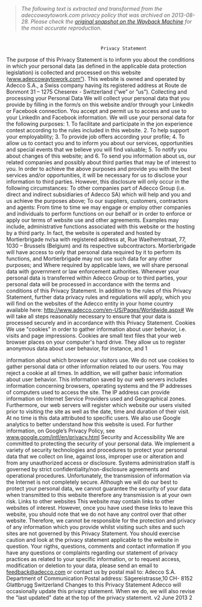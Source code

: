 > *The following text is extracted and transformed from the adeccowaytowork.com privacy policy that was archived on 2013-08-28. Please check the [original snapshot on the Wayback Machine](https://web.archive.org/web/20130828222502id_/https%3A//www.adeccowaytowork.com/bundles/adeccoawpsite/documents/privacy_statement.pdf) for the most accurate reproduction.*

# 

                                       Privacy Statement
The purpose of this Privacy Statement is to inform you about the conditions in which your
personal data (as defined in the applicable data protection legislation) is collected and
processed on this website (www.adeccowaytowork.com”). This website is owned and
operated by Adecco S.A., a Swiss company having its registered address at Route de
Bonmont 31 – 1275 Cheserex - Switzerland (”we” or ”us”).
Collecting and processing your Personal Data
We will collect your personal data that you provide by filling in the form/s on this website
and/or through your LinkedIn or Facebook connection.
You accept and permit us to access and use to your LinkedIn and Facebook information.
We will use your personal data for the following purposes:
     1. To facilitate and participate in the jon experience contest according to the rules
         included in this website.
     2. To help support your employability;
     3. To provide job offers according your profile;
     4. To allow us to contact you and to inform you about our services, opportunities and
         special events that we believe you will find valuable;
     5. To notify you about changes of this website; and
     6. To send you information about us, our related companies and possibly about third
         parties that may be of interest to you.
In order to achieve the above purposes and provide you with the best services and/or
opportunities, it will be necessary for us to disclose your information to third parties.
However, this disclosure will only occur in the following circumstances:
         To other companies part of Adecco Group (i.e. direct and indirect subsidiaries of
         Adecco SA) which will help and you and us achieve the purposes above;
         To our suppliers, customers, contractors and agents: From time to time we may
         engage or employ other companies and individuals to perform functions on our
         behalf or in order to enforce or apply our terms of website use and other
         agreements. Examples may include, administrative functions associated with this
         website or the hosting by a third party. In fact, the website is operated and hosted by
         Mortierbrigade nv/sa with registered address at, Rue Waelhemstraat, 77, 1030 –
         Brussels (Belgium) and its respective subcontractors. Mortierbrigade will have
         access to only that personal data required by it to perform its functions, and
         Mortierbrigade may not use such data for any other purposes; and
         Where required by applicable laws, we will share personal data with government or
         law enforcement authorities.
Whenever your personal data is transferred within Adecco Group or to third parties, your
personal data will be processed in accordance with the terms and conditions of this Privacy
Statement.
In addition to the rules of this Privacy Statement, further data privacy rules and regulations
will apply, which you will find on the websites of the Adecco entity in your home country
available here:
http://www.adecco.com/en-US/Pages/Worldwide.aspx#
We will take all steps reasonably necessary to ensure that your data is processed securely
and in accordance with this Privacy Statement.
Cookies
We use "cookies" in order to gather information about user behavior, i.e. visits and page
impressions. Cookies are small text files that your web browser places on your computer's
hard drive. They allow us to register anonymous data about user behavior, for instance, and
                                                                                               1


information about which browser our visitors use. We do not use cookies to gather personal
data or other information related to our users. You may reject a cookie at all times.
In addition, we will gather basic information about user behavior. This information saved by
our web servers includes information concerning browsers, operating systems and the IP
addresses of computers used to access the site. The IP address can provide information on
Internet Service Providers used and Geographical zones. Furthermore, our web servers will
register which website our users visited prior to visiting the site as well as the date, time and
duration of their visit. At no time is this data attributed to specific users.
We also use Google analytics to better understand how this website is used. For further
information, on Google’s Privacy Policy, see www.google.com/intl/en/privacy.html
Security and Accessibility
We are committed to protecting the security of your personal data. We implement a variety
of security technologies and procedures to protect your personal data that we collect on line,
against loss, improper use or alteration and from any unauthorized access or disclosure.
Systems administration staff is governed by strict confidentiality/non-disclosure agreements
and operational procedures.
Unfortunately, the transmission of information via the Internet is not completely secure.
Although we will do our best to protect your personal data, we cannot guarantee the security
of your data when transmitted to this website therefore any transmission is at your own risk.
Links to other websites
This website may contain links to other websites of interest. However, once you have used
these links to leave this website, you should note that we do not have any control over that
other website. Therefore, we cannot be responsible for the protection and privacy of any
information which you provide whilst visiting such sites and such sites are not governed by
this Privacy Statement. You should exercise caution and look at the privacy statement
applicable to the website in question.
Your rigths, questions, comments and contact information
If you have any questions or complaints regarding our statement of privacy practices as
related to your specific information, or to request access, modification or deletion to your
data, please send an email to feedback@adecco.com or contact us by postal mail to:
Adecco S.A.
Department of Communication
Postal address:
Sägereistrasse,10
CH- 8152 Glattbrugg
Switzerland
Changes to this Privacy Statement
Adecco will occasionally update this privacy statement. When we do, we will also revise the
"last updated" date at the top of the privacy statement.
                                                                               v2 June 2013
                                                                                                2
